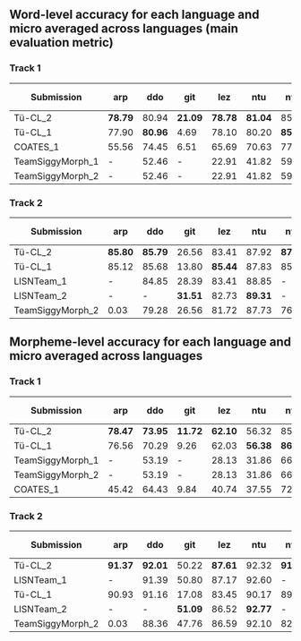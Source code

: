## Word-level accuracy for each language and micro averaged across languages (**main evaluation metric**)

### Track 1

| Submission | arp | ddo | git | lez | ntu | nyb | usp | <span style='color:red'>AVG</span> | Partial submission? |
|--|--|--|--|--|--|--|--|--|--|
| Tü-CL_2 | **78.79** | 80.94 | **21.09** | **78.78** | **81.04** | 85.05 | **73.39** | <span style='color:red'>**71.30**</span> |  |
| Tü-CL_1 | 77.90 | **80.96** | 4.69 | 78.10 | 80.20 | **85.34** | 68.86 | <span style='color:red'>68.01</span> |  |
| COATES_1 | 55.56 | 74.45 | 6.51 | 65.69 | 70.63 | 77.01 | 66.99 | <span style='color:red'>59.55</span> |  |
| TeamSiggyMorph_1 | - | 52.46 | - | 22.91 | 41.82 | 59.22 | 57.26 | <span style='color:red'>46.73</span> | X |
| TeamSiggyMorph_2 | - | 52.46 | - | 22.91 | 41.82 | 59.22 | 57.26 | <span style='color:red'>46.73</span> | X |

### Track 2

| Submission | arp | ddo | git | lez | ntu | nyb | usp | <span style='color:red'>AVG</span> | Partial submission? |
|--|--|--|--|--|--|--|--|--|--|
| Tü-CL_2 | **85.80** | **85.79** | 26.56 | 83.41 | 87.92 | **87.98** | **78.46** | <span style='color:red'>**76.56**</span> |  |
| Tü-CL_1 | 85.12 | 85.68 | 13.80 | **85.44** | 87.83 | 85.90 | 77.21 | <span style='color:red'>74.43</span> |  |
| LISNTeam_1 | - | 84.85 | 28.39 | 83.41 | 88.85 | - | 76.30 | <span style='color:red'>72.36</span> | X |
| LISNTeam_2 | - | - | **31.51** | 82.73 | **89.31** | - | - | <span style='color:red'>67.85</span> | X |
| TeamSiggyMorph_2 | 0.03 | 79.28 | 26.56 | 81.72 | 87.73 | 76.25 | 75.84 | <span style='color:red'>61.06</span> |  |

## Morpheme-level accuracy for each language and micro averaged across languages

### Track 1

| Submission | arp | ddo | git | lez | ntu | nyb | usp | <span style='color:red'>AVG</span> | Partial submission? |
|--|--|--|--|--|--|--|--|--|--|
| Tü-CL_2 | **78.47** | **73.95** | **11.72** | **62.10** | 56.32 | 85.24 | **70.05** | <span style='color:red'>**62.55**</span> |  |
| Tü-CL_1 | 76.56 | 70.29 | 9.26 | 62.03 | **56.38** | **86.74** | 60.42 | <span style='color:red'>60.24</span> |  |
| TeamSiggyMorph_1 | - | 53.19 | - | 28.13 | 31.86 | 66.25 | 59.73 | <span style='color:red'>47.83</span> | X |
| TeamSiggyMorph_2 | - | 53.19 | - | 28.13 | 31.86 | 66.25 | 59.73 | <span style='color:red'>47.83</span> | X |
| COATES_1 | 45.42 | 64.43 | 9.84 | 40.74 | 37.55 | 72.82 | 56.02 | <span style='color:red'>46.69</span> |  |

### Track 2

| Submission | arp | ddo | git | lez | ntu | nyb | usp | <span style='color:red'>AVG</span> | Partial submission? |
|--|--|--|--|--|--|--|--|--|--|
| Tü-CL_2 | **91.37** | **92.01** | 50.22 | **87.61** | 92.32 | **91.40** | **84.51** | <span style='color:red'>**84.21**</span> |  |
| LISNTeam_1 | - | 91.39 | 50.80 | 87.17 | 92.60 | - | 82.42 | <span style='color:red'>80.88</span> | X |
| Tü-CL_1 | 90.93 | 91.16 | 17.08 | 83.45 | 90.17 | 89.96 | 83.45 | <span style='color:red'>78.03</span> |  |
| LISNTeam_2 | - | - | **51.09** | 86.52 | **92.77** | - | - | <span style='color:red'>76.79</span> | X |
| TeamSiggyMorph_2 | 0.03 | 88.36 | 47.76 | 86.59 | 92.10 | 82.74 | 82.22 | <span style='color:red'>68.54</span> |  |
